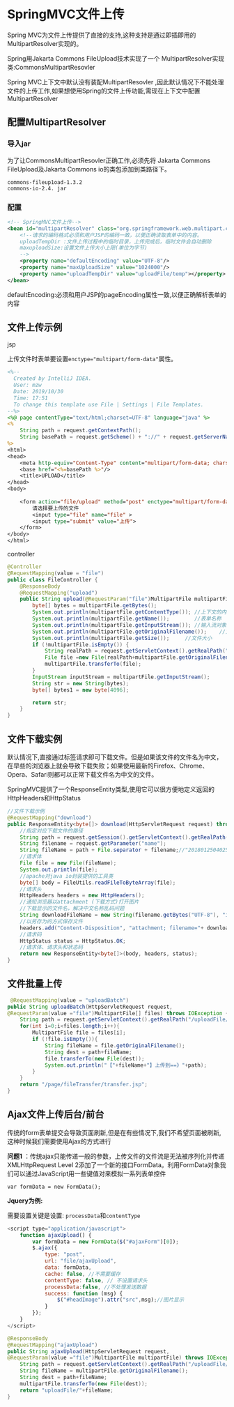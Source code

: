 # SpringMVC文件上传

Spring MVC为文件上传提供了直接的支持,这种支持是通过即插即用的MultipartResolver实现的。

Spring用Jakarta Commons FileUpload技术实现了一个 MultipartResolver实现类:CommonsMultipartResovler

Spring MVC上下文中默认没有装配MultipartResovler ,因此默认情况下不能处理文件的上传工作,如果想使用Spring的文件上传功能,需现在上下文中配置MultipartResolver

## 配置MultipartResolver

### 导入jar

为了让CommonsMultipartResovler正确工作,必须先将
Jakarta Commons FileUpload及Jakarta Commons io的类包添加到类路径下。

```
commons-fileup1oad-1.3.2
commons-io-2.4. jar
```

### 配置

```xml
<!-- SpringMVC文件上传-->
<bean id="multipartResolver" class="org.springframework.web.multipart.commons.CommonsMultipartResolver">
    <!--请求的编码格式必须和用户JSP的编码一致，以便正确读取表单中的内容。
    uploadTempDir :文件上传过程中的临时目录，上传完成后，临时文件会自动删除
    maxuploadSize:设置文件上传大小上限(单位为字节)
    -->
    <property name="defaultEncoding" value="UTF-8"/>
    <property name="maxUploadSize" value="1024000"/>
	<property name="uploadTempDir" value="uploadFile/temp"></property>
</bean>
```

defaultEncoding:必须和用户JSP的pageEncoding属性一致,以便正确解析表单的内容

## 文件上传示例

jsp

上传文件时表单要设置`enctype="multipart/form-data"`属性。

```jsp
<%--
  Created by IntelliJ IDEA.
  User: mzw
  Date: 2019/10/30
  Time: 17:51
  To change this template use File | Settings | File Templates.
--%>
<%@ page contentType="text/html;charset=UTF-8" language="java" %>
<%
    String path = request.getContextPath();
    String basePath = request.getScheme() + "://" + request.getServerName() + ":" + request.getServerPort() + path + "/";
%>
<html>
<head>
    <meta http-equiv="Content-Type" content="multipart/form-data; charset=utf-8" />
    <base href="<%=basePath %>"/>
    <title>UPLOAD</title>
</head>
<body>
    
    <form action="file/upload" method="post" enctype="multipart/form-data">
        请选择要上传的文件
        <input type="file" name="file" >
        <input type="submit" value="上传">
    </form>
</body>
</html>
```

controller

```java
@Controller
@RequestMapping(value = "file")
public class FileController {
    @ResponseBody
    @RequestMapping("upload")
    public String upload(@RequestParam("file")MultipartFile multipartFile, HttpServletRequest request) throws IOException {
        byte[] bytes = multipartFile.getBytes();
        System.out.println(multipartFile.getContentType()); //上下文的内容
        System.out.println(multipartFile.getName());        //表单名称
        System.out.println(multipartFile.getInputStream()); //输入流对象
        System.out.println(multipartFile.getOriginalFilename());    //文件名称
        System.out.println(multipartFile.getSize());     //文件大小
        if (!multipartFile.isEmpty()) {
            String realPath = request.getServletContext().getRealPath("/uploadFile/");
            File file =new File(realPath+multipartFile.getOriginalFilename());
            multipartFile.transferTo(file);
        }
        InputStream inputStream = multipartFile.getInputStream();
        String str = new String(bytes);
        byte[] bytes1 = new byte[4096];

        return str;
    }
}
```

## 文件下载实例

默认情况下,直接通过标签请求即可下载文件。但是如果该文件的文件名为中文，在早些的浏览器上就会导致下载失败；如果使用最新的Firefox、Chrome、Opera、Safari则都可以正常下载文件名为中文的文件。

SpringMVC提供了一个ResponseEntity类型,使用它可以很方便地定义返回的HttpHeaders和HttpStatus

```java
//文件下载示例
@RequestMapping("download")
public ResponseEntity<byte[]> download(HttpServletRequest request) throws IOException {
	//指定对应下载文件的路径
	String path = request.getSession().getServletContext().getRealPath("/uploadFile");
    String filename = request.getParameter("name");
    String fileName = path + File.separator + filename;//"20180125040256中文文档. txt";
    //请求体
    File file = new File(fileName);
    System.out.println(file);
    //apache对java io封装提供的工具类
    byte[] body = FileUtils.readFileToByteArray(file);
    //请求头
    HttpHeaders headers = new HttpHeaders();
    //通知浏览器以attachment (下载方式)打开图片
    //下载显示的文件名，解决中文名称乱码问题
    String downloadFileName = new String(filename.getBytes("UTF-8"), "iso-8859-1");
    //以另存为的方式保存文件
    headers.add("Content-Disposition", "attachment; filename="+ downloadFileName);
    //请求码
    HttpStatus status = HttpStatus.OK;
    //请求体、请求头和状态码
    return new ResponseEntity<byte[]>(body, headers, status);
}
```

## 文件批量上传

```java
 @RequestMapping(value = "uploadBatch")
public String uploadBatch(HttpServletRequest request,
@RequestParam(value ="file")MultipartFile[] files) throws IOException {
	String path = request.getServletContext().getRealPath("/uploadFile/");
    for(int i=0;i<files.length;i++){
    	MultipartFile file = files[i];
        if (!file.isEmpty()){
        	String fileName = file.getOriginalFilename();
            String dest = path+fileName;
            file.transferTo(new File(dest));
            System.out.println("【"+fileName+"】上传到==》"+path);
        }
    }
    return "/page/fileTransfer/transfer.jsp";
}
```

## Ajax文件上传后台/前台

传统的form表单提交会导致页面刷新,但是在有些情况下,我们不希望页面被刷新,这种时候我们需要使用Ajax的方式进行

**问题1** ：传统ajax只能传递一般的参数，上传文件的文件流是无法被序列化并传递
	XMLHttpRequest Level 2添加了一个新的接口FormData。利用FormData对象我们可以通过JavaScript用一些键值对来模拟一系列表单控件

```
var formData = new FormData();
```

**Jquery为例:**

需要设置关键是设置: `processData`和`contentType`

```js
<script type="application/javascript">
    function ajaxUpload() {
        var formData = new FormData($("#ajaxForm")[0]);
        $.ajax({
            type: "post",
            url: "file/ajaxUpload",
            data: formData,
            cache: false, //不需要缓存
            contentType: false, // 不设置请求头
            processData:false, //不处理发送数据
            success: function (msg) {
                $("#headImage").attr("src",msg);//图片显示
            }
        });
    }
</script>
```

```java
@ResponseBody
@RequestMapping("ajaxUpload")
public String ajaxUpload(HttpServletRequest request,
@RequestParam(value ="file")MultipartFile multipartFile) throws IOException {
	String path = request.getServletContext().getRealPath("/uploadFile/");
    String fileName = multipartFile.getOriginalFilename();
    String dest = path+fileName;
    multipartFile.transferTo(new File(dest));
    return "uploadFile/"+fileName;
}
```

